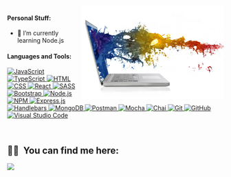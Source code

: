 <img align="right" width="330" src="https://github.com/Ivanv3lkov/Ivanv3lkov/blob/main/Media/media.png?raw=true"/>
 
  #### **Personal Stuff:**

- 🌱 I’m currently learning Node.js

#### **Languages and Tools:**

<p align="left"> 
  <a href="https://developer.mozilla.org/en-US/docs/Web/JavaScript" target="_blank"> 
     <img alt="JavaScript" src="https://img.shields.io/badge/JavaScript%20-%23F7DF1E.svg?logo=javascript&logoColor=black">
   </a>
 <a href="https://www.typescriptlang.org/" target="_blank"> 
     <img alt="TypeScript" src="https://img.shields.io/badge/TS-Typescript-blue">
   </a>
  <a href="https://www.w3.org/html" target="_blank"> 
   <img alt="HTML" src="https://img.shields.io/badge/HTML5%20-%23E34F26.svg?logo=html5&logoColor=white">
  </a>   
   <a href="https://www.w3schools.com/css" target="_blank">
    <img alt="CSS" src="https://img.shields.io/badge/CSS%20-%231572B6.svg?logo=css3&logoColor=white">
  </a>
   <a href="https://reactjs.org/" target="_blank">
    <img alt="React" src="https://img.shields.io/badge/react-%2320232a.svg?logo=react">
  </a>
  <a href="https://sass-lang.com">
    <img alt="SASS" src="https://img.shields.io/badge/Sass-hotpink.svg?logo=SASS&logoColor=white">
  </a>
  <a href="https://getbootstrap.com">
    <img alt="Bootstrap" src="https://img.shields.io/badge/Bootstrap-7952B3.svg?logo=bootstrap&logoColor=white">
  </a>
  <a href="https://nodejs.org/en/about">
      <img alt="Node.js" src="https://img.shields.io/badge/Node.js-43853D.svg?logo=node.js&logoColor=white">
  </a>
   <a href="https://www.npmjs.com" target="_blank"> 
    <img alt="NPM" src="https://img.shields.io/badge/npm-CB3837?logo=npm&logoColor=white">
  </a>
  <a href="https://expressjs.com">
    <img alt="Express.js" src="https://img.shields.io/badge/Express.js-404d59.svg?logo=express&logoColor=white">
  </a>
  <a href="https://handlebarsjs.com">
    <img alt="Handlebars" src="https://img.shields.io/badge/Handlebars.js-FE7A16?&logo=handlebarsdotjs&logoColor=black">
  </a>
  <a href="https://www.mongodb.com">
    <img alt="MongoDB" src ="https://img.shields.io/badge/MongoDB-4ea94b.svg?logo=mongodb&logoColor=white">
  </a>
  <a href="https://www.postman.com">
    <img alt="Postman" src="https://img.shields.io/badge/Postman-FF6C37?logo=postman&logoColor=white">
  </a>
  <a href="https://mochajs.org" target="_blank"> 
    <img alt="Mocha" src="https://img.shields.io/badge/Mocha-8D6748?logo=Mocha&logoColor=white">
  </a>
    <a href="https://www.chaijs.com" target="_blank"> 
    <img alt="Chai" src="https://img.shields.io/badge/chai-A30701?logo=chai&logoColor=white">
  </a>
  <a href="https://git-scm.com">
    <img alt="Git" src="https://img.shields.io/badge/Git%20-%23F05033.svg?logo=git&logoColor=white">
  </a>
  <a href="https://github.com">
    <img alt="GitHub" src="https://img.shields.io/badge/GitHub%20-%23A03522.svg?logo=github&logoColor=white">
  </a>
  <a href="https://code.visualstudio.com">
    <img alt="Visual Studio Code" src="https://img.shields.io/badge/Visual%20Studio%20Code-0078d7.svg?logo=visual-studio-code&logoColor=white">
  </a>
</p>
 <br>
 
 ## 🤝🏻 &nbsp;You can find me here:
 <p>
 <a href="https://www.linkedin.com/in/ivan-velkov-1a1121144/">
  <img src="https://img.shields.io/badge/linkedin-%230077B5.svg?&style=for-the-badge&logo=linkedin&logoColor=white" height=25>
 </a> 

